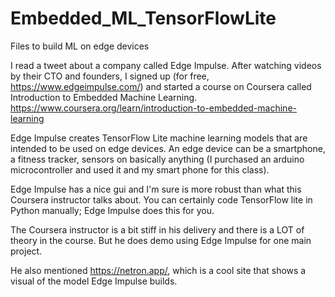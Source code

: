# Embedded_ML_TensorFlowLite
Files to build ML on edge devices

I read a tweet about a company called Edge Impulse. After watching videos by their CTO and founders, I signed up (for free, https://www.edgeimpulse.com/) and started a course on Coursera called Introduction to Embedded Machine Learning. https://www.coursera.org/learn/introduction-to-embedded-machine-learning

Edge Impulse creates TensorFlow Lite machine learning models that are intended to be used on edge devices. An edge device can be a smartphone, a fitness tracker, sensors on basically anything (I purchased an arduino microcontroller and used it and my smart phone for this class).

Edge Impulse has a nice gui and I'm sure is more robust than what this Coursera instructor talks about. You can certainly code TensorFlow lite in Python manually; Edge Impulse does this for you. 

The Coursera instructor is a bit stiff in his delivery and there is a LOT of theory in the course. But he does demo using Edge Impulse for one main project. 

He also mentioned https://netron.app/, which is a cool site that shows a visual of the model Edge Impulse builds.
